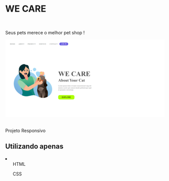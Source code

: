 <h1>WE CARE</h1>
<br>
<p>Seus pets merece o melhor pet shop !</p>
<div>
    <img src="./We-Care_pet.png" alt="Foto-página-We-Care">
</div>
<br>
<p>Projeto Responsivo</p>
<h2>Utilizando apenas</h2>
<li>
    <ul>HTML</ul>
    <ul>CSS</ul>
</li>
